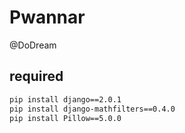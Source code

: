 # Pwannar
@DoDream


required
--------
```bash
pip install django==2.0.1
pip install django-mathfilters==0.4.0
pip install Pillow==5.0.0
```
